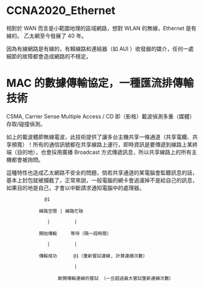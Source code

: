 # CCNA2020_Ethernet
相對於 WAN 而言是小範圍地理的區域網路，想對 WLAN 的無線，Ethernet 是有線的。
乙太網至今發展了 40 年。

因為有線網路是有線的，有賴線路和連結器（如 AUI ）收發器的媒介，任何一處細節的故障都會造成網路的不穩定。

# MAC 的數據傳輸協定，一種匯流排傳輸技術

CSMA, Carrier Sense Multiple Access / CD 即（影格）載波偵測多重（媒體）存取/碰撞偵測。

如上的載波體即無線電波，此技術提供了讓多台主機共享一條通道（共享電纜、共享頻寬）！所有的通信訊號都在共享線路上運行，即時資訊是要傳遞到線路上某終端（目的地），也會採用廣播 Broadcast 方式傳遞訊息，所以共享線路上的所有主機都會被詢問。

這種特性也造成乙太網路不安全的問題，倘若共享通道的某電腦會監聽訊息的話，基本上封包就被攔截了，正常來說，一般電腦的網卡會過濾掉不是給自己的訊息，如果目的地是自己，才會以中斷請求通知電腦中的處理器。

                  @1

                線路空閒 | 線路忙碌

                   |         |

                開始傳輸     等待（隔一段時間）

                   |         |

                傳輸成功      @1（重新嘗試連線, 計算連續次數）
 
                             |

                       斷開傳輸連線的嘗試 （一旦超過最大嘗試重新連線次數）
